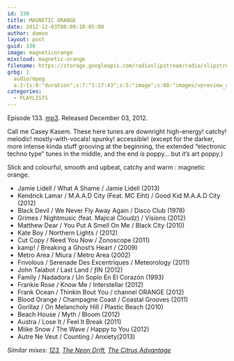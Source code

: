 ```yaml
---
id: 330
title: MAGNETIC ORANGE
date: 2012-12-03T00:09:18-05:00
author: damon
layout: post
guid: 330
image: magneticorange
mixcloud: magnetic-orange
filename: https://storage.googleapis.com/radioslipstream/radio/slipstream-133.mp3
grbg: 1
  audio/mpeg
  a:2:{s:8:"duration";s:7:"1:17:43";s:5:"image";s:88:"images/vpreview_center.png";}
categories:
  - PLAYLISTS
---
```


Episode 133. [mp3](https://storage.googleapis.com/radioslipstream/radio/slipstream-133.mp3). Released December 03, 2012.

Call me Casey Kasem. These here tunes are downright high-energy! catchy! melodic! mostly-with-vocals! spunky! accessible! (except for the darker, more intense kinda stuff grooving at the beginning, the extended “electronic techno type” tunes in the middle, and the end _is_ poppy… but it’s art poppy.)

Slick and colourful, smooth and upbeat, catchy and warm : magnetic orange.

- Jamie Lidell / What A Shame / Jamie Lidell (2013)
- Kendrick Lamar / M.A.A.D City (Feat. MC Eiht) / Good Kid M.A.A.D City (2012)
- Black Devil / We Never Fly Away Again / Disco Club (1978)
- Grimes / Nightmusic (feat. Majical Cloudz) / Visions (2012)
- Matthew Dear / You Put A Smell On Me / Black City (2010)
- Kate Boy / Northern Lights / (2012)
- Cut Copy / Need You Now / Zonoscope (2011)
- kamp! / Breaking a Ghost’s Heart / (2009)
- Metro Area / Miura / Metro Area (2002)
- Frivolous / Serenade Des Excentriques / Meteorology (2011)
- John Talabot / Last Land / ƒIN (2012)
- Family / Nadadora / Un Soplo En El Corazón (1993)
- Frankie Rose / Know Me / Interstellar (2012)
- Frank Ocean / Thinkin Bout You / channel ORANGE (2012)
- Blood Orange / Champagne Coast / Coastal Grooves (2011)
- Gorillaz / On Melancholy Hill / Plastic Beach (2010)
- Beach House / Myth / Bloom (2012)
- Austra / Lose It / Feel It Break (2011)
- Miike Snow / The Wave / Happy to You (2012)
- Autre Ne Veut / Counting / Anxiety(2013)

_Similar mixes: [123](http://www.radioslipstream.com/playlists/2012/04/123-with-special-thanks-to/ "123. WITH SPECIAL THANKS TO:"), [The Neon Drift](http://www.radioslipstream.com/mixes/2006/12/the-neon-drift/ "The Neon Drift"), [The Citrus Advantage](http://www.radioslipstream.com/playlists/2009/01/the-citrus-advantage/ "THE CITRUS ADVANTAGE.")_
